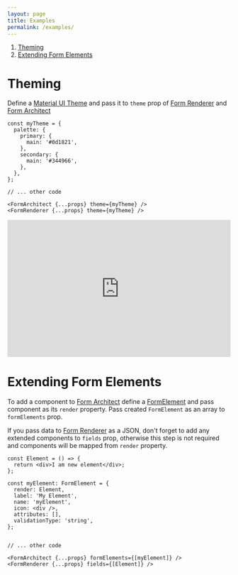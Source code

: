 ```yaml
---
layout: page
title: Examples
permalink: /examples/
---
```

<style type="text/css">
.iframe_container {
    position: relative;
    padding-bottom: 56.25%; /* 16:9 - this is responsive by adjusting the hight according to the width! */
    padding-top: 25px;
    height: 0;
}

.iframe_container iframe {
    position: absolute;
    top: 0;
    left: 0;
    width: 100%;
    height: 100%;
}
</style>

1. [Theming](#theming)
2. [Extending Form Elements](#extending-form-elements)

# Theming
Define a [Material UI Theme](https://material-ui.com/customization/default-theme/) and pass it to `theme` prop of [Form Renderer](components#form-renderer) and [Form Architect](components#form-architect)
~~~ tsx
const myTheme = {
  palette: {
    primary: {
      main: '#0d1821',
    },
    secondary: {
      main: '#344966',
    },
  },
};

// ... other code

<FormArchitect {...props} theme={myTheme} />
<FormRenderer {...props} theme={myTheme} />
~~~

<div class="iframe_container">
  <iframe src="http://www.youtube.com/embed/E-ONNjFoOx0" frameborder="0" allowfullscreen="allowfullscreen"> </iframe>
</div>

# Extending Form Elements
To add a component to [Form Architect](components#form-architect) define a [FormElement](#formelement) and pass component as its `render` property.
Pass created `FormElement` as an array to `formElements` prop. 

If you pass data to [Form Renderer](components#form-renderer) as a JSON, don't forget to add any extended components to `fields` prop, otherwise this step is not required and components will be mapped from `render` property.  
~~~ tsx
const Element = () => {
  return <div>I am new element</div>;
};

const myElement: FormElement = {
  render: Element,
  label: 'My Element',
  name: 'myElement',
  icon: <div />,
  attributes: [],
  validationType: 'string',
};


// ... other code

<FormArchitect {...props} formElements={[myElement]} />
<FormRenderer {...props} fields={[Element]} />
~~~
